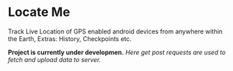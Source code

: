 # Locate Me
Track Live Location of GPS enabled android devices from anywhere within the Earth, Extras: History, Checkpoints etc.

**Project is currently under developmen.**
*Here get post requests are used to fetch and upload data to server.*

